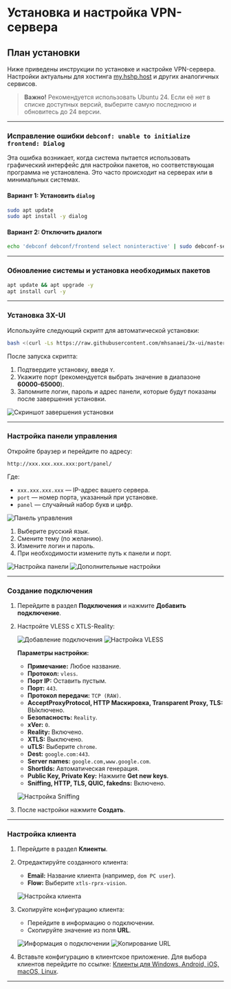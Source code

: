 # Установка и настройка VPN-сервера  

## План установки
Ниже приведены инструкции по установке и настройке VPN-сервера. Настройки актуальны для хостинга [my.hshp.host](https://my.hshp.host) и других аналогичных сервисов.

> **Важно!** Рекомендуется использовать Ubuntu 24. Если её нет в списке доступных версий, выберите самую последнюю и обновитесь до 24 версии.

---

### Исправление ошибки `debconf: unable to initialize frontend: Dialog`

Эта ошибка возникает, когда система пытается использовать графический интерфейс для настройки пакетов, но соответствующая программа не установлена. Это часто происходит на серверах или в минимальных системах.

#### Вариант 1: Установить `dialog`
```bash
sudo apt update
sudo apt install -y dialog
```

#### Вариант 2: Отключить диалоги
```bash
echo 'debconf debconf/frontend select noninteractive' | sudo debconf-set-selections
```

---

### Обновление системы и установка необходимых пакетов
```bash
apt update && apt upgrade -y
apt install curl -y
```

---

### Установка 3X-UI
Используйте следующий скрипт для автоматической установки:
```bash
bash <(curl -Ls https://raw.githubusercontent.com/mhsanaei/3x-ui/master/install.sh)
```

После запуска скрипта:
1. Подтвердите установку, введя `Y`.
2. Укажите порт (рекомендуется выбрать значение в диапазоне **60000-65000**).
3. Запомните логин, пароль и адрес панели, которые будут показаны после завершения установки.

![Скриншот завершения установки](https://imgur.com/uS0RGsW.png)

---

### Настройка панели управления
Откройте браузер и перейдите по адресу:
```
http://xxx.xxx.xxx.xxx:port/panel/
```
Где:
- `xxx.xxx.xxx.xxx` — IP-адрес вашего сервера.
- `port` — номер порта, указанный при установке.
- `panel` — случайный набор букв и цифр.

![Панель управления](https://imgur.com/ZHetcHl.png)

1. Выберите русский язык.
2. Смените тему (по желанию).
3. Измените логин и пароль.
4. При необходимости измените путь к панели и порт.

![Настройка панели](https://imgur.com/RscRIsd.png)
![Дополнительные настройки](https://imgur.com/OLtUftt.png)

---

### Создание подключения
1. Перейдите в раздел **Подключения** и нажмите **Добавить подключение**.
2. Настройте VLESS с XTLS-Reality:

   ![Добавление подключения](https://imgur.com/LGrjUuq.png)
   ![Настройка VLESS](https://imgur.com/OQj9B9T.png)

   **Параметры настройки:**
   - **Примечание:** Любое название.
   - **Протокол:** `vless`.
   - **Порт IP:** Оставить пустым.
   - **Порт:** `443`.
   - **Протокол передачи:** `TCP (RAW)`.
   - **AcceptProxyProtocol, HTTP Маскировка, Transparent Proxy, TLS:** ВЫключено.
   - **Безопасность:** `Reality`.
   - **xVer:** `0`.
   - **Reality:** Включено.
   - **XTLS:** Выключено.
   - **uTLS:** Выберите `chrome`.
   - **Dest:** `google.com:443`.
   - **Server names:** `google.com,www.google.com`.
   - **ShortIds:** Автоматическая генерация.
   - **Public Key, Private Key:** Нажмите **Get new keys**.
   - **Sniffing, HTTP, TLS, QUIC, fakedns:** Включено.

   ![Настройка Sniffing](https://imgur.com/KmwS6b4.png)

3. После настройки нажмите **Создать**.

---

### Настройка клиента
1. Перейдите в раздел **Клиенты**.
2. Отредактируйте созданного клиента:
   - **Email:** Название клиента (например, `dom PC user`).
   - **Flow:** Выберите `xtls-rprx-vision`.

   ![Настройка клиента](https://imgur.com/cZXQJeg.png)

3. Скопируйте конфигурацию клиента:
   - Перейдите в информацию о подключении.
   - Скопируйте значение из поля **URL**.

   ![Информация о подключении](https://imgur.com/0ufrQSQ.png)
   ![Копирование URL](https://imgur.com/TXwmUb3.png)

4. Вставьте конфигурацию в клиентское приложение. Для выбора клиентов перейдите по ссылке:
   [Клиенты для Windows, Android, iOS, macOS, Linux](https://itdog.info/klienty-windows-android-ios-macos-linux-dlya-xray-sing-box-vless-shadowsocks-trojan-etc/).

---
